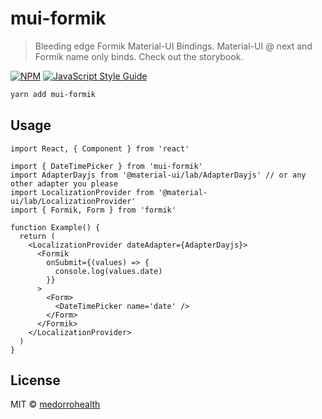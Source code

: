 # mui-formik

> Bleeding edge Formik Material-UI Bindings. Material-UI @ next and Formik name only binds. Check out the storybook.

[![NPM](https://img.shields.io/npm/v/mui-formik.svg)](https://www.npmjs.com/package/mui-formik) [![JavaScript Style Guide](https://img.shields.io/badge/code_style-standard-brightgreen.svg)](https://standardjs.com)

```bash
yarn add mui-formik
```

## Usage

```tsx
import React, { Component } from 'react'

import { DateTimePicker } from 'mui-formik'
import AdapterDayjs from '@material-ui/lab/AdapterDayjs' // or any other adapter you please
import LocalizationProvider from '@material-ui/lab/LocalizationProvider'
import { Formik, Form } from 'formik'

function Example() {
  return (
    <LocalizationProvider dateAdapter={AdapterDayjs}>
      <Formik
        onSubmit={(values) => {
          console.log(values.date)
        }}
      >
        <Form>
          <DateTimePicker name='date' />
        </Form>
      </Formik>
    </LocalizationProvider>
  )
}
```

## License

MIT © [medorrohealth](https://github.com/medorrohealth)
